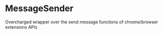 # MessageSender
Overcharged wrapper over the send message functions of chrome/browser extensions APIs
